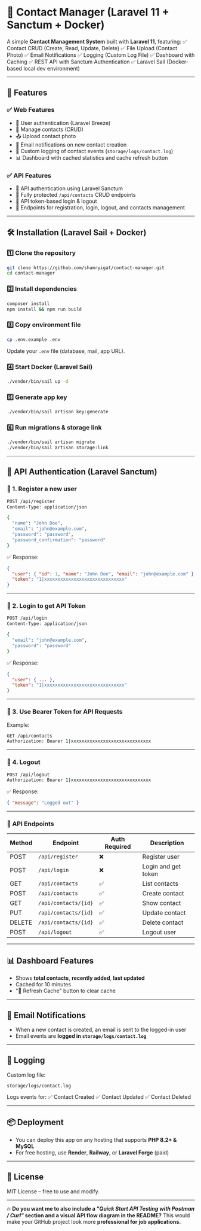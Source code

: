 # 📇 Contact Manager (Laravel 11 + Sanctum + Docker)

A simple **Contact Management System** built with **Laravel 11**, featuring:
✅ Contact CRUD (Create, Read, Update, Delete)
✅ File Upload (Contact Photo)
✅ Email Notifications
✅ Logging (Custom Log File)
✅ Dashboard with Caching
✅ REST API with Sanctum Authentication
✅ Laravel Sail (Docker-based local dev environment)

---

## 🚀 Features

### ✅ Web Features

* 👤 User authentication (Laravel Breeze)
* 📇 Manage contacts (CRUD)
* 📤 Upload contact photo
* 📧 Email notifications on new contact creation
* 📝 Custom logging of contact events (`storage/logs/contact.log`)
* 📊 Dashboard with cached statistics and cache refresh button

### ✅ API Features

* 🔐 API authentication using Laravel Sanctum
* 📄 Fully protected `/api/contacts` CRUD endpoints
* 🔑 API token-based login & logout
* 📌 Endpoints for registration, login, logout, and contacts management

---

## 🛠️ Installation (Laravel Sail + Docker)

### 1️⃣ Clone the repository

```bash
git clone https://github.com/shamryigat/contact-manager.git
cd contact-manager
```

### 2️⃣ Install dependencies

```bash
composer install
npm install && npm run build
```

### 3️⃣ Copy environment file

```bash
cp .env.example .env
```

Update your `.env` file (database, mail, app URL).

### 4️⃣ Start Docker (Laravel Sail)

```bash
./vendor/bin/sail up -d
```

### 5️⃣ Generate app key

```bash
./vendor/bin/sail artisan key:generate
```

### 6️⃣ Run migrations & storage link

```bash
./vendor/bin/sail artisan migrate
./vendor/bin/sail artisan storage:link
```

---

## 🔑 API Authentication (Laravel Sanctum)

### 📌 1. Register a new user

```bash
POST /api/register
Content-Type: application/json

{
  "name": "John Doe",
  "email": "john@example.com",
  "password": "password",
  "password_confirmation": "password"
}
```

✅ Response:

```json
{
  "user": { "id": 1, "name": "John Doe", "email": "john@example.com" },
  "token": "1|xxxxxxxxxxxxxxxxxxxxxxxxxxxxxx"
}
```

---

### 📌 2. Login to get API Token

```bash
POST /api/login
Content-Type: application/json

{
  "email": "john@example.com",
  "password": "password"
}
```

✅ Response:

```json
{
  "user": { ... },
  "token": "1|xxxxxxxxxxxxxxxxxxxxxxxxxxxxxx"
}
```

---

### 📌 3. Use Bearer Token for API Requests

Example:

```bash
GET /api/contacts
Authorization: Bearer 1|xxxxxxxxxxxxxxxxxxxxxxxxxxxxxx
```

---

### 📌 4. Logout

```bash
POST /api/logout
Authorization: Bearer 1|xxxxxxxxxxxxxxxxxxxxxxxxxxxxxx
```

✅ Response:

```json
{ "message": "Logged out" }
```

---

### 📌 API Endpoints

| Method | Endpoint             | Auth Required | Description         |
| ------ | -------------------- | ------------- | ------------------- |
| POST   | `/api/register`      | ❌             | Register user       |
| POST   | `/api/login`         | ❌             | Login and get token |
| GET    | `/api/contacts`      | ✅             | List contacts       |
| POST   | `/api/contacts`      | ✅             | Create contact      |
| GET    | `/api/contacts/{id}` | ✅             | Show contact        |
| PUT    | `/api/contacts/{id}` | ✅             | Update contact      |
| DELETE | `/api/contacts/{id}` | ✅             | Delete contact      |
| POST   | `/api/logout`        | ✅             | Logout user         |

---

## 📊 Dashboard Features

* Shows **total contacts**, **recently added**, **last updated**
* Cached for 10 minutes
* "🔄 Refresh Cache" button to clear cache

---

## 📨 Email Notifications

* When a new contact is created, an email is sent to the logged-in user
* Email events are **logged in `storage/logs/contact.log`**

---

## 📝 Logging

Custom log file:

```
storage/logs/contact.log
```

Logs events for:
✅ Contact Created
✅ Contact Updated
✅ Contact Deleted

---

## 📦 Deployment

* You can deploy this app on any hosting that supports **PHP 8.2+ & MySQL**
* For free hosting, use **Render**, **Railway**, or **Laravel Forge** (paid)

---

## 📜 License

MIT License – free to use and modify.

---

🔥 **Do you want me to also include a *"Quick Start API Testing with Postman / Curl"* section and a **visual API flow diagram** in the README?**
This would make your GitHub project look more **professional for job applications.**
